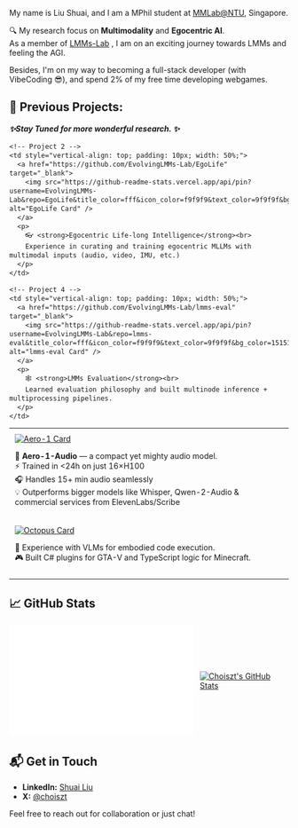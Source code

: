 <p>My name is Liu Shuai, and I am a MPhil student at <a href="https://www.mmlab-ntu.com/" target="_blank">MMLab@NTU</a>, Singapore.</p>

<p>🔍 My research focus on <strong>Multimodality</strong> and <strong>Egocentric AI</strong>.<br>
As a member of  <a href="https://www.lmms-lab.com/" target="_blank">LMMs-Lab</a> , I am on an exciting journey towards LMMs and feeling the AGI.</p>
Besides, I'm on my way to becoming a full-stack developer (with VibeCoding 😎), and spend 2% of my free time developing webgames.

<h2>🚀 Previous Projects:</h2>
<p><strong><em>✨Stay Tuned for more wonderful research. ✨</em></strong></p>

<table>
  <tr>
    <!-- Project 1 -->
    <td style="vertical-align: top; padding: 10px; width: 50%;">
      <a href="https://github.com/EvolvingLMMs-Lab/Aero-1" target="_blank">
        <img src="https://github-readme-stats.vercel.app/api/pin?username=EvolvingLMMs-Lab&repo=Aero-1&title_color=fff&icon_color=f9f9f9&text_color=9f9f9f&bg_color=151515" alt="Aero-1 Card" />
      </a>
      <p>
        🚀 <strong>Aero-1-Audio</strong> — a compact yet mighty audio model.<br>
        ⚡ Trained in &lt;24h on just 16×H100<br>
        🎧 Handles 15+ min audio seamlessly<br>
        💡 Outperforms bigger models like Whisper, Qwen-2-Audio & commercial services from ElevenLabs/Scribe
      </p>
    </td>

    <!-- Project 2 -->
    <td style="vertical-align: top; padding: 10px; width: 50%;">
      <a href="https://github.com/EvolvingLMMs-Lab/EgoLife" target="_blank">
        <img src="https://github-readme-stats.vercel.app/api/pin?username=EvolvingLMMs-Lab&repo=EgoLife&title_color=fff&icon_color=f9f9f9&text_color=9f9f9f&bg_color=151515" alt="EgoLife Card" />
      </a>
      <p>
        👓 <strong>Egocentric Life-long Intelligence</strong><br>
        Experience in curating and training egocentric MLLMs with multimodal inputs (audio, video, IMU, etc.)
      </p>
    </td>
  </tr>

  <tr>
    <!-- Project 3 -->
    <td style="vertical-align: top; padding: 10px; width: 50%;">
      <a href="https://github.com/dongyh20/Octopus" target="_blank">
        <img src="https://github-readme-stats.vercel.app/api/pin?username=dongyh20&repo=Octopus&title_color=fff&icon_color=f9f9f9&text_color=9f9f9f&bg_color=151515" alt="Octopus Card" />
      </a>
      <p>
        🧠 Experience with VLMs for embodied code execution.<br>
        🎮 Built C# plugins for GTA-V and TypeScript logic for Minecraft.
      </p>
    </td>

    <!-- Project 4 -->
    <td style="vertical-align: top; padding: 10px; width: 50%;">
      <a href="https://github.com/EvolvingLMMs-Lab/lmms-eval" target="_blank">
        <img src="https://github-readme-stats.vercel.app/api/pin?username=EvolvingLMMs-Lab&repo=lmms-eval&title_color=fff&icon_color=f9f9f9&text_color=9f9f9f&bg_color=151515" alt="lmms-eval Card" />
      </a>
      <p>
        🕸️ <strong>LMMs Evaluation</strong><br>
        Learned evaluation philosophy and built multinode inference + multiprocessing pipelines.
      </p>
    </td>
  </tr>
</table>





<h2>📈 GitHub Stats</h2>

<div style="display: flex; gap: 10px; align-items: center;">
  <a href="https://github.com/choiszt/github-stats">
    <img src="https://github.com/choiszt/github-stats/blob/master/generated/overview.svg#gh-dark-mode-only" 
         alt="GitHub Stats Overview" 
         style="height: 200px;" />
  </a>

  <a href="https://github.com/choiszt">
    <img src="https://github-readme-stats.vercel.app/api?username=choiszt&include_all_commits=true&show_icons=true&title_color=fff&icon_color=79ff97&text_color=9f9f9f&bg_color=151515" 
         alt="Choiszt's GitHub Stats" 
         style="height: 200px;" />
  </a>

</div>

<h2>📬 Get in Touch</h2>

<ul>
  <li><strong>LinkedIn:</strong> <a href="https://www.linkedin.com/in/shuai-liu-21a780286/">Shuai Liu</a></li>
  <li><strong>X:</strong> <a href="https://x.com/choiszt">@choiszt</a></li>
</ul>

<p>Feel free to reach out for collaboration or just chat!</p>